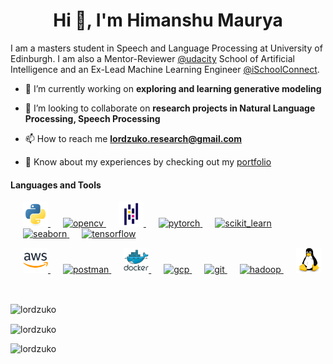<h1 align="center">Hi 👋, I'm Himanshu Maurya</h1>

I am a masters student in Speech and Language Processing at University of Edinburgh. I am also a Mentor-Reviewer [@udacity](https://www.udacity.com/) School of Artificial Intelligence and an Ex-Lead Machine Learning Engineer [@iSchoolConnect](https://ischoolconnect.com/en/).

- 🔭 I’m currently working on **exploring and learning generative modeling**

- 👯 I’m looking to collaborate on **research projects in Natural Language Processing, Speech Processing**

- 📫 How to reach me **lordzuko.research@gmail.com**
- 📄 Know about my experiences by checking out my [portfolio](https://lordzuko.github.io/)

<h4 align="left">Languages and Tools</h4>
<p align="left"> 
<a href="https://www.python.org" target="_blank" rel="noreferrer"> <img src="https://raw.githubusercontent.com/devicons/devicon/master/icons/python/python-original.svg" alt="python" width="40" height="40" style="padding-left: 20px"/> </a> <a href="https://opencv.org/" target="_blank" rel="noreferrer"> <img src="https://www.vectorlogo.zone/logos/opencv/opencv-icon.svg" alt="opencv" width="40" height="40" style="padding-left: 20px"/> </a> <a href="https://pandas.pydata.org/" target="_blank" rel="noreferrer"> <img src="https://raw.githubusercontent.com/devicons/devicon/2ae2a900d2f041da66e950e4d48052658d850630/icons/pandas/pandas-original.svg" alt="pandas" width="40" height="40" style="padding-left: 20px"/> </a> <a href="https://pytorch.org/" target="_blank" rel="noreferrer"> <img src="https://www.vectorlogo.zone/logos/pytorch/pytorch-icon.svg" alt="pytorch" width="40" height="40" style="padding-left: 20px"/> </a> <a href="https://scikit-learn.org/" target="_blank" rel="noreferrer"> <img src="https://upload.wikimedia.org/wikipedia/commons/0/05/Scikit_learn_logo_small.svg" alt="scikit_learn" width="40" height="40" style="padding-left: 20px"/> </a> <a href="https://seaborn.pydata.org/" target="_blank" rel="noreferrer"> <img src="https://seaborn.pydata.org/_images/logo-mark-lightbg.svg" alt="seaborn" width="40" height="40" style="padding-left: 20px"/> </a> <a href="https://www.tensorflow.org" target="_blank" rel="noreferrer"> <img src="https://www.vectorlogo.zone/logos/tensorflow/tensorflow-icon.svg" alt="tensorflow" width="40" height="40" style="padding-left: 20px"/> </a>

<a href="https://aws.amazon.com" target="_blank" rel="noreferrer"> <img src="https://raw.githubusercontent.com/devicons/devicon/master/icons/amazonwebservices/amazonwebservices-original-wordmark.svg" alt="aws" width="40" height="40" style="padding-left: 20px"/> </a> <a href="https://postman.com" target="_blank" rel="noreferrer"> <img src="https://www.vectorlogo.zone/logos/getpostman/getpostman-icon.svg" alt="postman" width="40" height="40" style="padding-left: 20px"/> </a> <a href="https://www.docker.com/" target="_blank" rel="noreferrer"> <img src="https://raw.githubusercontent.com/devicons/devicon/master/icons/docker/docker-original-wordmark.svg" alt="docker" width="40" height="40" style="padding-left: 20px"/> </a> <a href="https://cloud.google.com" target="_blank" rel="noreferrer"> <img src="https://www.vectorlogo.zone/logos/google_cloud/google_cloud-icon.svg" alt="gcp" width="40" height="40" style="padding-left: 20px"/> </a> <a href="https://git-scm.com/" target="_blank" rel="noreferrer"> <img src="https://www.vectorlogo.zone/logos/git-scm/git-scm-icon.svg" alt="git" width="40" height="40" style="padding-left: 20px"/> </a> <a href="https://hadoop.apache.org/" target="_blank" rel="noreferrer"> <img src="https://www.vectorlogo.zone/logos/apache_hadoop/apache_hadoop-icon.svg" alt="hadoop" width="40" height="40" style="padding-left: 20px"/> </a> <a href="https://www.linux.org/" target="_blank" rel="noreferrer"> <img src="https://raw.githubusercontent.com/devicons/devicon/master/icons/linux/linux-original.svg" alt="linux" width="40" height="40" style="padding-left: 20px"/> </a> 
 </p>

 <br/>


<p><img align="center" src="https://github-readme-stats-6gd4a49iq-lordzuko.vercel.app/api?username=lordzuko&count_private=true&theme=dark&hide_title=true&show_icons=true&locale=en" alt="lordzuko" /></p>

<p><img align="center" src="https://github-readme-streak-stats.herokuapp.com/?user=lordzuko&theme=dark" alt="lordzuko" /></p>

<p align="left"> <img src="https://komarev.com/ghpvc/?username=lordzuko&label=Profile%20views&color=0e75b6&style=flat" alt="lordzuko" /> </p>
